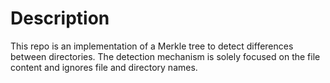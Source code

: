 # Description

This repo is an implementation of a Merkle tree to detect differences between directories. The detection mechanism is solely focused on the file content and ignores file and directory names. 
